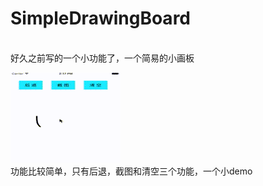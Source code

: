 # SimpleDrawingBoard
<br>
好久之前写的一个小功能了，一个简易的小画板

![](https://github.com/BaoLeiLi/SimpleDrawingBoard/blob/master/SimpleDrawingBoard/gif/SimpleDrawingBoard.gif)
<br>
功能比较简单，只有后退，截图和清空三个功能，一个小demo
